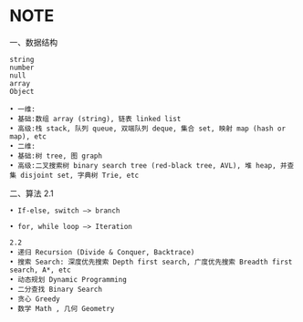 # NOTE

  

一、数据结构 

	string
	number
	null
	array
	Object

	• 一维:
	• 基础:数组 array (string), 链表 linked list
	• 高级:栈 stack, 队列 queue, 双端队列 deque, 集合 set, 映射 map (hash or map), etc
	• 二维:
	• 基础:树 tree, 图 graph
	• 高级:二叉搜索树 binary search tree (red-black tree, AVL), 堆 heap, 并查集 disjoint set, 字典树 Trie, etc


二、算法
	2.1
	
	• If-else, switch —> branch

	• for, while loop —> Iteration

	2.2
	• 递归 Recursion (Divide & Conquer, Backtrace)
	• 搜索 Search: 深度优先搜索 Depth first search, 广度优先搜索 Breadth first search, A*, etc
	• 动态规划 Dynamic Programming
	• 二分查找 Binary Search
	• 贪心 Greedy
	• 数学 Math , 几何 Geometry 

